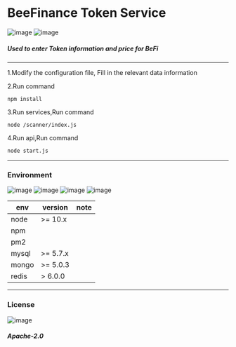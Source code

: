 #  BeeFinance Token Service
![image](https://img.shields.io/badge/license-Apache2.0-blue.svg)
![image](https://img.shields.io/badge/author-BeeFinance-green.svg)


##### Used to enter Token information and price for BeFi

---

1.Modify the configuration file,
Fill in the relevant data information

2.Run command
```
npm install
```

3.Run services,Run command
```
node /scanner/index.js
```

4.Run api,Run command
```
node start.js
```


---
### Environment
![image](https://img.shields.io/badge/node-10.x-red.svg)
![image](https://img.shields.io/badge/mysql-5.7.x-origin.svg)
![image](https://img.shields.io/badge/mongo-5.x-yellow.svg)
![image](https://img.shields.io/badge/redis-6.x-purple.svg)

| env | version|note |
|--------------|---|------------------|
| node      | \>= 10.x |  |
| npm      |  |  |
| pm2      |  |  |
| mysql     | \>= 5.7.x |  |
| mongo     | \>= 5.0.3 | |
| redis     | \> 6.0.0 | |
---
### License
![image](https://img.shields.io/badge/license-Apache2.0-blue.svg)
##### Apache-2.0
